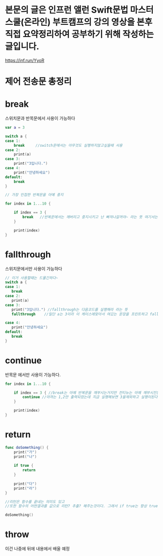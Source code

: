 # 본문의 글은 인프런 앨런 Swift문법 마스터 스쿨(온라인) 부트캠프의 강의 영상을 본후 직접 요약정리하여 공부하기 위해 작성하는 글입니다.
https://inf.run/YyoR

# 제어 전송문 총정리

# break
스위치문과 반목문에서 사용이 가능하다
```swift
var a = 3

switch a {
case 1:
    break     //switch문에서는 아무것도 실행하지않고싶을때 사용
case 2:
    print(a)
case 3:
    print("3입니다.")
case 4:
    print("안녕하세요")
default:
    break
}

// 가장 인접한 반복문을 아예 중지 

for index in 1...10 {

    if index == 3 {
        break   //반복문에서는 깨버리고 중지시키고 난 빠져나갈꺼야~ 라는 뜻 여기서는 1부터10까지의 숫자중에서 반복하다 3이랑 같은숫자가 오면 그냥 반복문을 부셔버리는것
    }

    print(index)
}
```

 # fallthrough
 스위치문에서만 사용이 가능하다

 ```swift
 // 이거 사용할때는 드물긴하다~
switch a {
case 1:
    break
case 2:
    print(a)
case 3:
    print("3입니다.") //fallthrough는 다음코드를 실행해라 라는 뜻
    fallthrough    //일단 a는 3이라 이 케이스에맞아서 여깄는 문장을 프린트하고 fallthrough 를만나서 바로 다음코드도 실행하게된다

case 4:
    print("안녕하세요")
default:
    break
}
```


# continue
반목문 에서만 사용이 가능하다.

```swift
for index in 1...10 {

    if index == 3 { //break는 아예 반복문을 깨부시는거지만 컨티뉴는 아예 깨부시진않고 그때만 종료시킨뒤에 다음 반복으로 넘어간다.
        continue //아까는 1,2만 출력되었는데 지금 실행해보면 3을제외하고 실행이된다. 반복문에서의 continue와 break의 차이를 기억하자
    }

    print(index)
}


```

# return
```swift
func doSomething() {
    print("가")
    print("나")
    
    if true {
        return
    }
    
    print("다")
    print("라")
}

//리턴은 함수를 끝내는 의미도 있고
//또한 함수의 어떤결과를 값으로 리턴? 추출? 해주는것이다. 그래서 if true는 항상 true니까 밑에 프린트3,4는 절대 실행될수없다고 컴파일러가 알려준다.

doSomething()
```

# throw
이건 나중에 뒤에 내용에서 배울 예정
